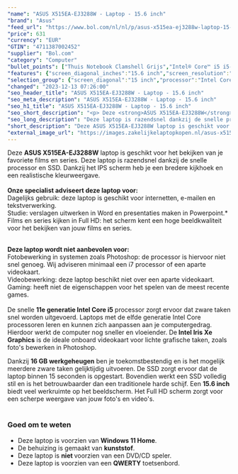 ```yaml
---
"name": "ASUS X515EA-EJ3288W - Laptop - 15.6 inch"
"brand": "Asus"
"feed_url": "https://www.bol.com/nl/nl/p/asus-x515ea-ej3288w-laptop-15-6-inch/9300000133101556"
"price": 631
"currency": "EUR"
"GTIN": "4711387002452"
"supplier": "Bol.com"
"category": "Computer"
"bullet_points": ["Thuis Notebook Clamshell Grijs","Intel® Core™ i5 i5-1135G7","39,6 cm (15.6\") Full HD 1920 x 1080 Pixels LED backlight 16:9","16 GB DDR4-SDRAM 2 x 8 GB","512 GB SSD","Intel Iris Xe Graphics","Wi-Fi 5 (802.11ac) Bluetooth 5.1","Lithium-Ion (Li-Ion) 37 Wh 45 W","Windows 11 Home 64-bit"]
"features": {"screen_diagonal_inches":"15.6 inch","screen_resolution":"1920 x 1080 Pixels","processor_family":"Intel® Core™ i5","memory_size":"16 GB","memory_type":"DDR4-SDRAM","total_storage_space":"512 GB","operating_system":"Windows 11 Home","battery_capacity":"37 Wh","width":"360 mm","depth":"235 mm","height":"19,9 mm","weight":"1,8 kg","graphics_card":"Intel Iris Xe Graphics"}
"selection_group": {"screen_diagonal":"15 inch","processor":"Intel Core i5","changed_price_past_3_days":false}
"changed": "2023-12-13 07:26:00"
"seo_header_title": "ASUS X515EA-EJ3288W - Laptop - 15.6 inch"
"seo_meta_description": "ASUS X515EA-EJ3288W - Laptop - 15.6 inch"
"seo_h1_title": "ASUS X515EA-EJ3288W - Laptop - 15.6 inch"
"seo_short_description": "<p> Deze <strong>ASUS X515EA-EJ3288W</strong> laptop is geschikt voor het bekijken van je favoriete films en series."
"seo_long_description": "Deze laptop is razendsnel dankzij de snelle processor en SSD. Dankzij het IPS scherm heb je een bredere kijkhoek en een realistische kleurweergave. <br /><br /><strong>Onze specialist adviseert deze laptop voor:</strong><br />Dagelijks gebruik: deze laptop is geschikt voor internetten, e-mailen en tekstverwerking. <br />Studie: verslagen uitwerken in Word en presentaties maken in Powerpoint. *<br />Films en series kijken in Full HD: het scherm kent een hoge beeldkwaliteit voor het bekijken van jouw films en series. <br /><br /> </p> <p> <strong>Deze laptop wordt niet aanbevolen voor:</strong><br />Fotobewerking in systemen zoals Photoshop: de processor is hiervoor niet snel genoeg. Wij adviseren minimaal een i7 processor of een aparte videokaart. <br />Videobewerking: deze laptop beschikt niet over een aparte videokaart. <br />Gaming: heeft niet de eigenschappen voor het spelen van de meest recente games. <br /><br />De snelle <strong>11e generatie Intel Core i5</strong> processor zorgt ervoor dat zware taken snel worden uitgevoerd. Laptops met de elfde generatie Intel Core processoren leren en kunnen zich aanpassen aan je computergedrag. Hierdoor werkt de computer nog sneller en vloeiender. De<strong> Intel Iris Xe Graphics</strong> is de ideale onboard videokaart voor lichte grafische taken, zoals foto's bewerken in Photoshop. </p> <p> Dankzij <strong>16 GB werkgeheugen</strong> ben je toekomstbestendig en is het mogelijk meerdere zware taken gelijktijdig uitvoeren. De SSD zorgt ervoor dat de laptop binnen 15 seconden is opgestart. Bovendien werkt een SSD volledig stil en is het betrouwbaarder dan een traditionele harde schijf. Een <strong>15. 6 inch</strong> biedt veel werkruimte op het beeldscherm. Het Full HD scherm zorgt voor een scherpe weergave van jouw foto's en video's. <br /><br /> </p> <h3>Goed om te weten</h3> <ul> <li>Deze laptop is voorzien van <strong>Windows 11 Home</strong>. </li> <li>De behuizing is gemaakt van <strong>kunststof</strong>. </li> <li>Deze laptop is <strong>niet </strong>voorzien van een DVD/CD speler. </li> <li>Deze laptop is voorzien van een <strong>QWERTY</strong> toetsenbord. </li> </ul> <p>  </p>"
"short_description": "Deze ASUS X515EA-EJ3288W laptop is geschikt voor het bekijken van je favoriete films en series. Deze laptop is razendsnel dankzij de snelle processor en SSD. Dankzij het IPS scherm heb je een bredere kijkhoek en een realistische kleurweergave. Onze specialist adviseert deze laptop voor: Dagelijks gebruik: deze laptop is geschikt voor internetten, e-mailen en tekstverwerking. Studie: verslagen uitwerken in Word en presentaties maken in Powerpoint.* Films en series kijken in Full HD: het scherm kent een hoge beeldkwaliteit voor het bekijken van jouw films en series. Deze laptop wordt niet aanbevolen voor: Fotobewerking in systemen zoals Photoshop: de processor is hiervoor niet snel genoeg. Wij adviseren minimaal een i7 processor of een aparte videokaart. Videobewerking: deze laptop beschikt niet over een aparte videokaart. Gaming: heeft niet de eigenschappen voor het spelen van de meest recente games. De snelle 11e generatie Intel Core i5 processor zorgt ervoor dat zware taken snel worden uitgevoerd. Laptops met de elfde generatie Intel Core processoren leren en kunnen zich aanpassen aan je computergedrag. Hierdoor werkt de computer nog sneller en vloeiender. De Intel Iris Xe Graphics is de ideale onboard videokaart voor lichte grafische taken, zoals foto's bewerken in Photoshop. Dankzij 16 GB werkgeheugen ben je toekomstbestendig en is het mogelijk meerdere zware taken gelijktijdig uitvoeren. De SSD zorgt ervoor dat de laptop binnen 15 seconden is opgestart. Bovendien werkt een SSD volledig stil en is het betrouwbaarder dan een traditionele harde schijf. Een 15.6 inch biedt veel werkruimte op het beeldscherm. Het Full HD scherm zorgt voor een scherpe weergave van jouw foto's en video's. Goed om te weten Deze laptop is voorzien van Windows 11 Home. De behuizing is gemaakt van kunststof. Deze laptop is niet voorzien van een DVD/CD speler. Deze laptop is voorzien van een QWERTY toetsenbord."
"external_image_url": "https://images.zakelijkelaptopkopen.nl/asus-x515ea-ej3288w-laptop-15-6-inch.webp"
---
```


<p> Deze <strong>ASUS X515EA-EJ3288W</strong> laptop is geschikt voor het bekijken van je favoriete films en series. Deze laptop is razendsnel dankzij de snelle processor en SSD. Dankzij het IPS scherm heb je een bredere kijkhoek en een realistische kleurweergave. <br /><br /><strong>Onze specialist adviseert deze laptop voor:</strong><br />Dagelijks gebruik: deze laptop is geschikt voor internetten, e-mailen en tekstverwerking. <br />Studie: verslagen uitwerken in Word en presentaties maken in Powerpoint.*<br />Films en series kijken in Full HD: het scherm kent een hoge beeldkwaliteit voor het bekijken van jouw films en series.<br /><br /> </p> <p> <strong>Deze laptop wordt niet aanbevolen voor:</strong><br />Fotobewerking in systemen zoals Photoshop: de processor is hiervoor niet snel genoeg. Wij adviseren minimaal een i7 processor of een aparte videokaart. <br />Videobewerking: deze laptop beschikt niet over een aparte videokaart. <br />Gaming: heeft niet de eigenschappen voor het spelen van de meest recente games.<br /><br />De snelle <strong>11e generatie Intel Core i5</strong> processor zorgt ervoor dat zware taken snel worden uitgevoerd. Laptops met de elfde generatie Intel Core processoren leren en kunnen zich aanpassen aan je computergedrag. Hierdoor werkt de computer nog sneller en vloeiender. De<strong> Intel Iris Xe Graphics</strong> is de ideale onboard videokaart voor lichte grafische taken, zoals foto's bewerken in Photoshop. </p> <p> Dankzij <strong>16 GB werkgeheugen</strong> ben je toekomstbestendig en is het mogelijk meerdere zware taken gelijktijdig uitvoeren. De SSD zorgt ervoor dat de laptop binnen 15 seconden is opgestart. Bovendien werkt een SSD volledig stil en is het betrouwbaarder dan een traditionele harde schijf. Een <strong>15.6 inch</strong> biedt veel werkruimte op het beeldscherm. Het Full HD scherm zorgt voor een scherpe weergave van jouw foto's en video's. <br /><br /> </p> <h3>Goed om te weten</h3> <ul> <li>Deze laptop is voorzien van <strong>Windows 11 Home</strong>.</li> <li>De behuizing is gemaakt van <strong>kunststof</strong>.</li> <li>Deze laptop is <strong>niet </strong>voorzien van een DVD/CD speler.</li> <li>Deze laptop is voorzien van een <strong>QWERTY</strong> toetsenbord.</li> </ul> <p>   </p>